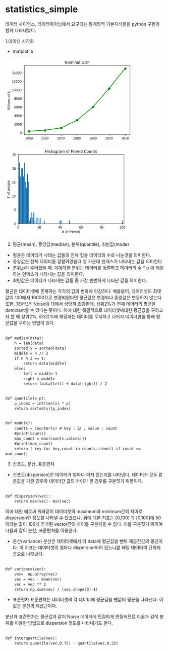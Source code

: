 # statistics_simple
데이터 사이언스, 데이터마이닝에서 요구되는 통계학적 기본지식들을 python 구현과 함께 나타내었다.

1.데이터 시각화
- matplotlib

![img1](/img/img1.png)

![img2](/img/img2.png)

2. 평균(mean), 중앙값(median), 분위(quantile), 최빈값(mode)
- 평균은 데이터가 나태는 값들의 전체 합을 데이터의 수로 나눈것을 의미한다.
- 중앙값은 전체 데이터를 정렬하였을때 정 가운데 인덱스가 나타내는 값을 의미한다
- 분위,p가 주어졌을 때. 이에대한 분위는 데이터를 정렬하고 데이터의 수 * p 에 해당하는 인덱스가 나타내는 값을 의미한다.
- 최빈값은 데이터가 나타내는 값들 중 가장 빈번하게 나타난 값을 의미한다.

평균은 데이터셋에 존재하는 각각의 값의 변화에 민감하다. 예를들어, 데이터셋의 최댓값이 100에서 10000으로 변경되었다면 평균값은 변경되나 중앙값은 변동하지 않는다또한, 평균값은 Noise에 대해서 상당히 민감한데, 상위2%가 전체 데이터의 평균을 dominant할 수 있다는 뜻이다. 이에 대한 해결책으로 데이터셋에대한 평균값을 구하고자 할 때 상위2%, 하위2%에 해당하는 데이터를 무시하고 나머지 데이터만을 통해 평균값을 구하는 방법이 있다.

<pre><code>
def median(data):
    n = len(data)
    sorted_v = sorted(data)
    middle = n // 2
    if n % 2 == 1:
        return data[middle]
    else:
        left = middle-1
        right = middle
        return (data[left] + data[right]) / 2
</code></pre>

<pre><code>
def quantile(x,p):
    p_index = int(len(x) * p)
    return sorted(x)[p_index]
</code></pre>

<pre><code>
def mode(x):
    counts = Counter(x) # key : 값 , value : count
    #print(counts)
    max_count = max(counts.values())
    #print(max_count)
    return [ key for key,count in counts.items() if count == max_count]
</code></pre>


3. 산포도, 분산, 표준편차

- 산포도(dispersion)은 데이터가 얼마나 퍼져 있는지를 나타낸다. 데이터가 모두 같은값을 가진 경우와 데이터간 값의 차이가 큰 경우를 구분짓기 위함이다.
<pre><code>
def dispersion(vec):
    return max(vec)- min(vec)
</code></pre>
이에 대한 예로써 위와같이 데이터셋의 maximum과 minimum간의 차이로 dispersion한 정도를 나타낼 수 있겠으나, 위에 대한 지표는 [0,100] 과 [0,100]에 50 이라는 값이 100개 추가된 vector간의 차이를 구분지을 수 없다. 이를 구분짓기 위하여 다음과 같이 분산, 표준편차를 이용한다.

- 분산(variance)
분산은 데이터셋에서 각 data에 평균값을 뺀뒤 제곱한값의 평균이다. 이 지표는 데이터셋이 얼마나 dispersion되어 있느냐를 해당 데이터의 단위제곱으로 나태낸다.
<pre><code>
def variance(vec):
    vec=  np.array(vec)
    vec = vec - mean(vec)
    vec = vec ** 2
    return np.sum(vec) / (vec.shape[0]-1)
</code></pre>

- 표준편차
표준편차는 데이터셋의 각 데이터에 평균갑을 뺀값의 평균을 나타낸다. 이 값은 분산의 제곱근이다.

분산과 표준편차는 평균값과 같이 Noise 데이터에 민감하게 변동되므로 다음과 같이 분위를 이용한 방법으로 dispersion 정도를 나타내기도 한다.
<pre><code>
def interquartile(vec):
    return quantile(vec,0.75) - quantile(vec,0.25)
</code></pre>
